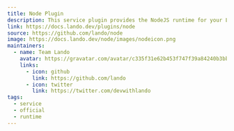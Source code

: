 ```yaml
---
title: Node Plugin
description: This service plugin provides the NodeJS runtime for your Lando app.
link: https://docs.lando.dev/plugins/node
source: https://github.com/lando/node
image: https://docs.lando.dev/node/images/nodeicon.png
maintainers:
  - name: Team Lando
    avatar: https://gravatar.com/avatar/c335f31e62b453f747f39a84240b3bbd
    links:
      - icon: github
        link: https://github.com/lando
      - icon: twitter
        link: https://twitter.com/devwithlando
tags:
  - service
  - official
  - runtime
---
```


